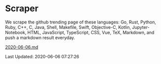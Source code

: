 # Scraper

We scrape the github trending page of these languages: Go, Rust, Python, Ruby, C++, C, Java, Shell, Makefile, Swift, Objective-C, Kotlin, Jupyter-Notebook, HTML, JavaScript, TypeScript, CSS, Vue, TeX, Markdown, and push a markdown result everyday.

[2020-06-06.md](https://github.com/yangwenmai/Scraper/blob/master/2020-06-06.md)

Last Updated: 2020-06-06 07:27:26